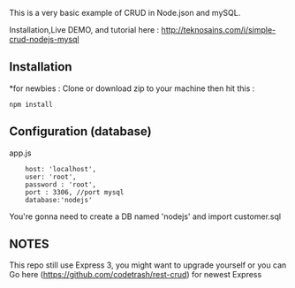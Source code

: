 This is a very basic example of CRUD in Node.json and  mySQL.

Installation,Live DEMO, and tutorial here : http://teknosains.com/i/simple-crud-nodejs-mysql

## Installation
*for newbies : Clone or download zip to your machine then hit this :

	npm install

## Configuration (database)
app.js

        host: 'localhost',
        user: 'root',
        password : 'root',
        port : 3306, //port mysql
        database:'nodejs'	


	
You're gonna need to create a DB named 'nodejs' and import customer.sql

## NOTES
This repo still use Express 3, you might want to upgrade yourself or you can Go here (https://github.com/codetrash/rest-crud) for newest Express 
